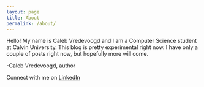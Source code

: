 ```yaml
---
layout: page
title: About
permalink: /about/
---
```

Hello! My name is Caleb Vredevoogd and I am a Computer Science student at
Calvin University. This blog is pretty experimental right now. I have only a couple of posts right now, but hopefully more will come.

-Caleb Vredevoogd, author

Connect with me on [LinkedIn](https://www.linkedin.com/in/caleb-vredevoogd-71515a166/)

